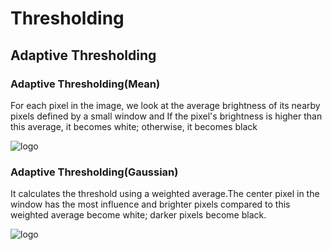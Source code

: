 # **Thresholding**

## Adaptive Thresholding

### Adaptive Thresholding(Mean)

For each pixel in the image, we look at the average brightness of its nearby pixels defined by a small window and If the pixel's brightness is higher than this average, it becomes white; otherwise, it becomes black

![logo](_media/Basic%20Function/Thresholding/adaptive%20mean.png)

### Adaptive Thresholding(Gaussian)

It calculates the threshold using a weighted average.The center pixel in the window has the most influence and brighter pixels compared to this weighted average become white; darker pixels become black.

![logo](_media/Basic%20Function/Thresholding/adaptive%20gaussian.png)

